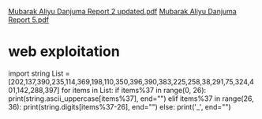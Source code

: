 [Mubarak Aliyu Danjuma Report 2 updated.pdf](https://github.com/Mubee-2/Cyber-Security/files/9946558/Mubarak.Aliyu.Danjuma.Report.2.updated.pdf)
[Mubarak Aliyu Danjuma Report 5.pdf](https://github.com/Mubee-2/Cyber-Security/files/9946562/Mubarak.Aliyu.Danjuma.Report.5.pdf)
# web exploitation

import string
List = [202,137,390,235,114,369,198,110,350,396,390,383,225,258,38,291,75,324,401,142,288,397]
for items in List:
    if items%37 in range(0, 26):
        print(string.ascii_uppercase[items%37], end="")
    elif items%37 in range(26, 36):
        print(string.digits[items%37-26], end="")
    else:
        print('_', end="")
